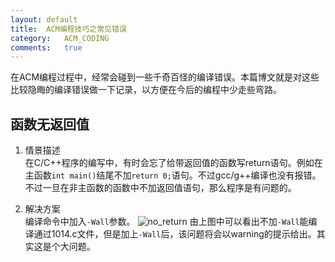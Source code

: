```yaml
---
layout:	default
title:	ACM编程技巧之常见错误
category:	ACM_CODING
comments:	true
---
```

在ACM编程过程中，经常会碰到一些千奇百怪的编译错误。本篇博文就是对这些比较隐晦的编译错误做一下记录，以方便在今后的编程中少走些弯路。


## 函数无返回值
1. 情景描述  
在C/C++程序的编写中，有时会忘了给带返回值的函数写return语句。例如在主函数`int main()`结尾不加`return 0;`语句。不过gcc/g++编译也没有报错。不过一旦在非主函数的函数中不加返回值语句，那么程序是有问题的。

2. 解决方案  
编译命令中加入`-Wall`参数。
![no_return]({{site.baseurl}}/assets/images/no_return.png)
由上图中可以看出不加`-Wall`能编译通过1014.c文件，但是加上`-Wall`后，该问题将会以warning的提示给出。其实这是个大问题。
